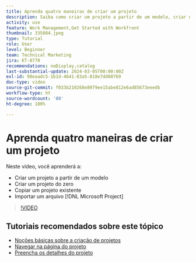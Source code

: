 ```yaml
---
title: Aprenda quatro maneiras de criar um projeto
description: Saiba como criar um projeto a partir de um modelo, criar um projeto do zero, copiar um projeto existente ou importar um arquivo  [!DNL Microsoft Project] .
activity: use
feature: Work Management,Get Started with Workfront
thumbnail: 335084.jpeg
type: Tutorial
role: User
level: Beginner
team: Technical Marketing
jira: KT-8770
recommendations: noDisplay,catalog
last-substantial-update: 2024-03-05T00:00:00Z
exl-id: 98eaadc5-1b1d-4641-83a5-818e7dd60769
doc-type: video
source-git-commit: f033b210268e8979ee15abe812e6ad85673eeedb
workflow-type: ht
source-wordcount: '80'
ht-degree: 100%

---
```


# Aprenda quatro maneiras de criar um projeto

Neste vídeo, você aprenderá a:

* Criar um projeto a partir de um modelo
* Criar um projeto do zero
* Copiar um projeto existente
* Importar um arquivo [!DNL Microsoft Project]

>[!VIDEO](https://video.tv.adobe.com/v/335084/?quality=12&learn=on&enablevpops)

## Tutoriais recomendados sobre este tópico

* [Noções básicas sobre a criação de projetos](/help/manage-work/projects/understand-basic-project-creation.md)
* [Navegar na página do projeto](/help/manage-work/projects/navigate-the-project-page.md)
* [Preencha os detalhes do projeto](/help/manage-work/projects/fill-in-the-project-details.md)

